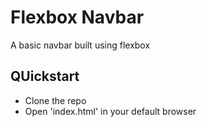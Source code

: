 # Flexbox Navbar

A basic navbar built using flexbox


## QUickstart

- Clone the repo
- Open 'index.html' in your default browser